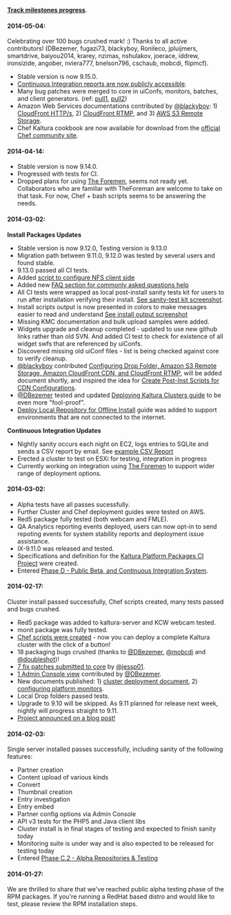 **[Track milestones progress](https://github.com/kaltura/platform-install-packages/issues/milestones)**.

#### 2014-05-04:

Celebrating over 100 bugs crushed mark! :) Thanks to all active contributors! (DBezemer, fugazi73, blackyboy, Ronileco, jpluijmers, smartdrive, baiyou2014, krarey, nzimas, nshulakov, joerace, iddrew, ironsizide, angober, nviera777, bnelson796, cschaub, mobcdi, flipmcf).   

+ Stable version is now 9.15.0.
+ [Continuous Integration reports are now publicly accessible](http://installrepo.kaltura.org/reports/ci/). 
+ Many bug patches were merged to core in uiConfs, monitors, batches, and client generators. (ref: [pull1](https://github.com/jessp01/server/compare/kaltura:master...master), [pull2](https://github.com/kaltura/server/commit/3cfacf04d48640d63cc6080592ffcc1270da82a3))
+ Amazon Web Services documentations contributed by [@blackyboy](https://github.com/blackyboy): 1) [CloudFront HTTP/s](https://github.com/kaltura/platform-install-packages/blob/master/doc/setting-up-amazon-cloudfront-cdn-http-https.md), 2) [CloudFront RTMP](https://github.com/kaltura/platform-install-packages/blob/master/doc/setting-up-amazon-cloudfront-cdn-rtmp.md), and 3) [AWS S3 Remote Storage](https://github.com/kaltura/platform-install-packages/blob/master/doc/setup-amazon-S3-remote-storage.md).
+ Chef Kaltura cookbook are now available for download from the [official Chef community site](http://community.opscode.com/cookbooks/kaltura). 


#### 2014-04-14:

+ Stable version is now 9.14.0.
+ Progressed with tests for CI.
+ Dropped plans for using [The Foremen](http://www.theforeman.org/), seems not ready yet. Collaborators who are familiar with TheForeman are welcome to take on that task. For now, Chef + bash scripts seems to be answering the needs.

#### 2014-03-02:

**Install Packages Updates**

+ Stable version is now 9.12.0, Testing version is 9.13.0
+ Migration path between 9.11.0, 9.12.0 was tested by several users and found stable. 
+ 9.13.0 passed all CI tests.
+ Added [script to configure NFS client side](https://github.com/kaltura/platform-install-packages/blob/master/RPM/scripts/postinst/kaltura-nfs-client-config.sh)
+ Added new [FAQ section for commonly asked questions help](https://github.com/kaltura/platform-install-packages/blob/master/doc/kaltura-packages-faq.md)
+ All CI tests were wrapped as local post-install sanity tests kit for users to run after installation verifying their install. [See sanity-test kit screenshot](https://raw.githubusercontent.com/kaltura/platform-install-packages/master/doc/post-inst-sanity-tests-output.png).
+ Install scripts output is now presented in colors to make messages easier to read and understand [See install output screenshot](https://raw.githubusercontent.com/kaltura/platform-install-packages/master/doc/rpm_install_console_colors.png)
+ Missing KMC documentation and bulk upload samples were added.
+ Widgets upgrade and cleanup completed - updated to use new github links rather than old SVN. And added CI test to check for existence of all widget swfs that are referenced by uiConfs.
+ Discovered missing old uiConf files - list is being checked against core to verify cleanup.
+ [@blackyboy](https://github.com/blackyboy) contributed [Configuring Drop Folder, Amazon S3 Remote Storage, Amazon CloudFront CDN, and CloudFront RTMP](https://github.com/kaltura/platform-install-packages/issues/61#issuecomment-38462301), will be added document shortly, and inspired the idea for [Create Post-Inst Scripts for CDN Configurations](https://github.com/kaltura/platform-install-packages/issues/80).
+ [@DBezemer](https://github.com/DBezemer) tested and updated [Deploying Kaltura Clusters guide](https://github.com/kaltura/platform-install-packages/blob/master/doc/rpm-cluster-deployment-instructions.md) to be even more "fool-proof".
+ [Deploy Local Repository for Offline Install](https://github.com/kaltura/platform-install-packages/blob/master/doc/deploy-local-rpm-repo-offline-install.md) guide was added to support environments that are not connected to the internet. 

**Continuous Integration Updates**

+ Nightly sanity occurs each night on EC2, logs entries to SQLite and sends a CSV report by email. See [example CSV Report](https://github.com/kaltura/platform-install-packages/blob/master/doc/ci_example_csv_report.csv)
+ Erected a cluster to test on ESXi for testing, integration in progress
+ Currently working on integration using [The Foremen](http://www.theforeman.org/) to support wider range of deployment options.

#### 2014-03-02:

+ Alpha tests have all passes sucessfully. 
+ Further Cluster and Chef deployment guides were tested on AWS.
+ Red5 package fully tested (both webcam and FMLE).
+ QA Analytics reporting events deployed, users can now opt-in to send repoting events for system stability reports and deployment issue assistance.
+ IX-9.11.0 was released and tested.
+ Specifications and definition for the [Kaltura Platform Packages CI Project](https://github.com/kaltura/platform-continuous-integration) were created.
+ Entered [Phase D - Public Beta, and Continuous Integration System](http://kaltura.github.io/platform-install-packages/#phase-d).
   
#### 2014-02-17:
Cluster install passed successfully, Chef scripts created, many tests passed and bugs crushed.

+ Red5 package was added to kaltura-server and KCW webcam tested.
+ monit package was fully tested.
+ [Chef scripts were created](https://github.com/kaltura/platform-install-packages/tree/master/RPM/chef-repo) - now you can deploy a complete Kaltura cluster with the click of a button!
+ 18 packaging bugs crushed (thanks to [@DBezemer](https://github.com/DBezemer), [@mobcdi](https://github.com/mobcdi) and [@doubleshot](https://github.com/doubleshot))!
+ [7 fix patches submitted to core](https://github.com/kaltura/server/pull/871) by [@jessp01](https://github.com/jessp01).
+ [1 Admin Console view](https://github.com/kaltura/server/pull/872 ) contributed by  [@DBezemer](https://github.com/DBezemer).
+ New documents published: 1) [cluster deployment document](http://bit.ly/kipp-cluster-yum), 2) [configuring platform monitors](http://bit.ly/kipp-monitoring).
+ Local Drop folders passed tests.
+ Upgrade to 9.10 will be skipped. As 9.11 planned for release next week, nightly will progress straight to 9.11.
+ [Project announced on a blog post!](http://blog.kaltura.org/introducing-kipp-kaltura-install-made-simple)

#### 2014-02-03:
Single server installed passes successfully, including sanity of the following features:   

+ Partner creation
+ Content upload of various kinds
+ Convert
+ Thumbnail creation
+ Entry investigation
+ Entry embed
+ Partner config options via Admin Console
+ API v3 tests for the PHP5 and Java client libs
+ Cluster install is in final stages of testing and expected to finish sanity today
+ Monitoring suite is under way and is also expected to be released for testing today
+ Entered [Phase C.2 - Alpha Repositories & Testing](http://kaltura.github.io/platform-install-packages/#phase-c2)
      
#### 2014-01-27:
We are thrilled to share that we've reached public alpha testing phase of the RPM packages.
If you're running a RedHat based distro and would like to test, please review the RPM installation steps.
